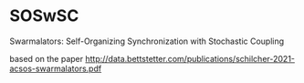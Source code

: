 # SOSwSC
Swarmalators: Self-Organizing Synchronization with Stochastic Coupling

based on the paper http://data.bettstetter.com/publications/schilcher-2021-acsos-swarmalators.pdf
